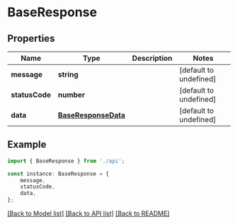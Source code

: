 # BaseResponse


## Properties

Name | Type | Description | Notes
------------ | ------------- | ------------- | -------------
**message** | **string** |  | [default to undefined]
**statusCode** | **number** |  | [default to undefined]
**data** | [**BaseResponseData**](BaseResponseData.md) |  | [default to undefined]

## Example

```typescript
import { BaseResponse } from './api';

const instance: BaseResponse = {
    message,
    statusCode,
    data,
};
```

[[Back to Model list]](../README.md#documentation-for-models) [[Back to API list]](../README.md#documentation-for-api-endpoints) [[Back to README]](../README.md)
